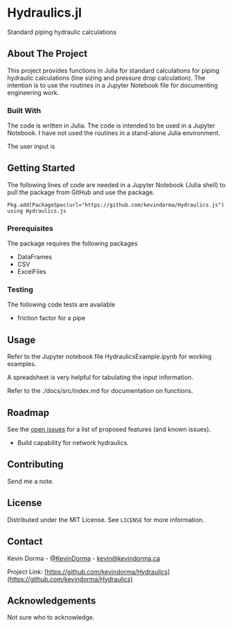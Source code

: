 # Hydraulics.jl
Standard piping hydraulic calculations
<!-- ABOUT THE PROJECT -->

## About The Project

This project provides functions in Julia for standard calculations for piping hydraulic calculations (line sizing and pressure drop calculation). The intention is to use the routines in a Jupyter Notebook file for documenting engineering work.  


### Built With

The code is written in Julia. The code is intended to be used in a Jupyter Notebook. I have not used the routines in a stand-alone Julia environment.

The user input is 


<!-- GETTING STARTED -->
## Getting Started

The following lines of code are needed in a Jupyter Notebook (Julia shell) to pull the package from GitHub and use the package.
~~~~
Pkg.add(PackageSpec(url="https://github.com/kevindorma/Hydraulics.js")
using Hydraulics.js
~~~~

### Prerequisites

The package requires the following packages
* DataFrames
* CSV
* ExcelFiles

<!-- TESTING -->
### Testing

The following code tests are available
* friction factor for a pipe

<!-- USAGE EXAMPLES -->
## Usage

Refer to the Jupyter notebook file HydraulicsExample.ipynb for working examples.

A spreadsheet is very helpful for tabulating the input information.

Refer to the ./docs/src/index.md for documentation on functions.



<!-- ROADMAP -->
## Roadmap

See the [open issues](https://github.com/kevindorma/Hydraulics/issues) for a list of proposed features (and known issues).

* Build capability for network hydraulics.


<!-- CONTRIBUTING -->
## Contributing

Send me a note.



<!-- LICENSE -->
## License

Distributed under the MIT License. See `LICENSE` for more information.



<!-- CONTACT -->
## Contact

Kevin Dorma - [@KevinDorma](https://twitter.com/KevinDorma) - kevin@kevindorma.ca

Project Link: [https://github.com/kevindorma/Hydraulics](https://github.com/kevindorma/Hydraulics)



<!-- ACKNOWLEDGEMENTS -->
## Acknowledgements

Not sure who to acknowledge.

